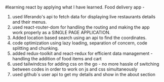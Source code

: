 #learning react by applying what I have learned.
Food delivery app -
1. used liferando's api to fetch data for displaying live restaurants details and their menus.
2. used react-router-dom for handling the routing and making the app work properly as a SINGLE PAGE APPLICATION.
3. Added location based search using an api to find the coordinates.
4. code optimization using lazy loading, separation of concern, code splitting and chunking.
5. added redux-toolkit and react-redux for efficient data management - handling the addition of food items and cart
6. used tailwindcss for adding css on the go - no more hassle of switching between codes in order to work on js and css simultaneously
7. used github´s user api to get my details and show in the about section

